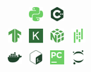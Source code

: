 <!-- programming language -->
<p align="center">
  <a href="https://www.python.org"><img width="32px" alt="Python" title="Python" src="data/python.svg"/></a>
  &nbsp;&nbsp;
  <a href="https://isocpp.org"><img width="32px" alt="C++" title="C++" src="data/cpp.svg"/></a>
</p>

<!-- frameworks & libraries -->
<p align="center">
  <a href="https://www.tensorflow.org"><img width="32px" alt="TensorFlow" title="TensorFlow" src="data/tensorflow.svg"/></a>
  &nbsp;&nbsp;
  <a href="https://keras.io"><img width="32px" alt="Keras" title="Keras" src="data/keras.svg"/></a>
  &nbsp;&nbsp;
  <a href="https://numpy.org"><img width="32px" alt="NumPy" title="NumPy" src="data/numpy.svg"/></a>
  &nbsp;&nbsp;
  <a href="https://pandas.pydata.org"><img width="32px" alt="Pandas" title="Pandas" src="data/pandas.svg"/></a>
</p>

<!-- tools -->
<p align="center">
  <a href="https://www.docker.com"><img width="32px" alt="Docker" title="Docker" src="data/docker.svg"/></a>
  &nbsp;&nbsp;
  <a href="https://www.gnu.org/software/bash"><img width="32px" alt="Bash" title="Bash" src="data/bash.svg"/></a>
  &nbsp;&nbsp;
  <a href="https://www.jetbrains.com/pycharm"><img width="32px" alt="PyCharm" title="PyCharm" src="data/pycharm.svg"/></a>
  &nbsp;&nbsp;
  <a href="https://jupyter.org"><img width="32px" alt="Jupyter" title="Jupyter" src="data/jupyter.svg"/></a>
</p>